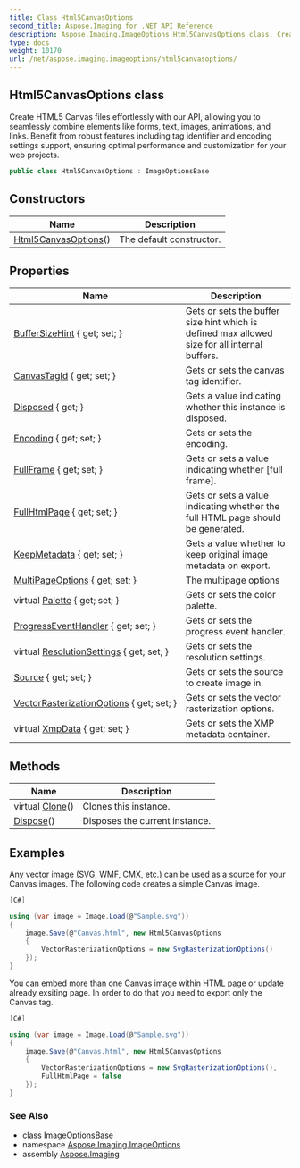```yaml
---
title: Class Html5CanvasOptions
second_title: Aspose.Imaging for .NET API Reference
description: Aspose.Imaging.ImageOptions.Html5CanvasOptions class. Create HTML5 Canvas files effortlessly with our API allowing you to seamlessly combine elements like forms text images animations and links. Benefit from robust features including tag identifier and encoding settings support ensuring optimal performance and customization for your web projects
type: docs
weight: 10170
url: /net/aspose.imaging.imageoptions/html5canvasoptions/
---
```

## Html5CanvasOptions class

Create HTML5 Canvas files effortlessly with our API, allowing you to seamlessly combine elements like forms, text, images, animations, and links. Benefit from robust features including tag identifier and encoding settings support, ensuring optimal performance and customization for your web projects.

```csharp
public class Html5CanvasOptions : ImageOptionsBase
```

## Constructors

| Name | Description |
| --- | --- |
| [Html5CanvasOptions](html5canvasoptions/)() | The default constructor. |

## Properties

| Name | Description |
| --- | --- |
| [BufferSizeHint](../../aspose.imaging/imageoptionsbase/buffersizehint/) { get; set; } | Gets or sets the buffer size hint which is defined max allowed size for all internal buffers. |
| [CanvasTagId](../../aspose.imaging.imageoptions/html5canvasoptions/canvastagid/) { get; set; } | Gets or sets the canvas tag identifier. |
| [Disposed](../../aspose.imaging/disposableobject/disposed/) { get; } | Gets a value indicating whether this instance is disposed. |
| [Encoding](../../aspose.imaging.imageoptions/html5canvasoptions/encoding/) { get; set; } | Gets or sets the encoding. |
| [FullFrame](../../aspose.imaging/imageoptionsbase/fullframe/) { get; set; } | Gets or sets a value indicating whether [full frame]. |
| [FullHtmlPage](../../aspose.imaging.imageoptions/html5canvasoptions/fullhtmlpage/) { get; set; } | Gets or sets a value indicating whether the full HTML page should be generated. |
| [KeepMetadata](../../aspose.imaging/imageoptionsbase/keepmetadata/) { get; set; } | Gets a value whether to keep original image metadata on export. |
| [MultiPageOptions](../../aspose.imaging/imageoptionsbase/multipageoptions/) { get; set; } | The multipage options |
| virtual [Palette](../../aspose.imaging/imageoptionsbase/palette/) { get; set; } | Gets or sets the color palette. |
| [ProgressEventHandler](../../aspose.imaging/imageoptionsbase/progresseventhandler/) { get; set; } | Gets or sets the progress event handler. |
| virtual [ResolutionSettings](../../aspose.imaging/imageoptionsbase/resolutionsettings/) { get; set; } | Gets or sets the resolution settings. |
| [Source](../../aspose.imaging/imageoptionsbase/source/) { get; set; } | Gets or sets the source to create image in. |
| [VectorRasterizationOptions](../../aspose.imaging/imageoptionsbase/vectorrasterizationoptions/) { get; set; } | Gets or sets the vector rasterization options. |
| virtual [XmpData](../../aspose.imaging/imageoptionsbase/xmpdata/) { get; set; } | Gets or sets the XMP metadata container. |

## Methods

| Name | Description |
| --- | --- |
| virtual [Clone](../../aspose.imaging/imageoptionsbase/clone/)() | Clones this instance. |
| [Dispose](../../aspose.imaging/disposableobject/dispose/)() | Disposes the current instance. |

## Examples

Any vector image (SVG, WMF, CMX, etc.) can be used as a source for your Canvas images. The following code creates a simple Canvas image.

```csharp
[C#]

using (var image = Image.Load(@"Sample.svg"))
{
    image.Save(@"Canvas.html", new Html5CanvasOptions
    {
        VectorRasterizationOptions = new SvgRasterizationOptions()
    });
}
```

You can embed more than one Canvas image within HTML page or update already exsiting page. In order to do that you need to export only the Canvas tag.

```csharp
[C#]

using (var image = Image.Load(@"Sample.svg"))
{
    image.Save(@"Canvas.html", new Html5CanvasOptions
    {
        VectorRasterizationOptions = new SvgRasterizationOptions(),
        FullHtmlPage = false
    });
}
```

### See Also

* class [ImageOptionsBase](../../aspose.imaging/imageoptionsbase/)
* namespace [Aspose.Imaging.ImageOptions](../../aspose.imaging.imageoptions/)
* assembly [Aspose.Imaging](../../)


